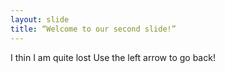 ```yaml
---
layout: slide
title: “Welcome to our second slide!”
---
```

I thin I am quite lost
Use the left arrow to go back!
